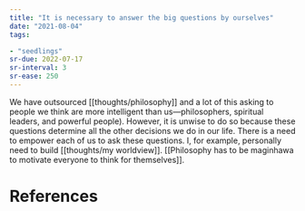 ```yaml
---
title: "It is necessary to answer the big questions by ourselves"
date: "2021-08-04"
tags:

- "seedlings"
sr-due: 2022-07-17
sr-interval: 3
sr-ease: 250
---
```


We have outsourced [[thoughts/philosophy]] and a lot of this asking to people we think are more intelligent than us—philosophers, spiritual leaders, and powerful people). However, it is unwise to do so because these questions determine all the other decisions we do in our life. There is a need to empower each of us to ask these questions. I, for example, personally need to build [[thoughts/my worldview]]. [[Philosophy has to be maginhawa to motivate everyone to think for themselves]].

# References
